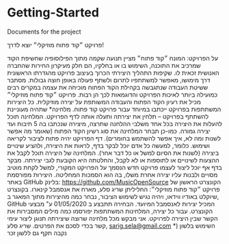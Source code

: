 # Getting-Started
Documents for the project

פרויקט ״קוד פתוח מוזיקלי״ יוצא לדרך!

על הפרויקט:
המונח ״קוד פתוח״ מציין תנועה שקמה מתוך הפילוסופיה שחשיפת הקוד שמרכיב את התוכנה, השימוש בו או בחלקיו, הם חלק מעיקרון החירות שהחברה האנושית זכאית לו.
שקיפות התהליך היצירתי הכרוך בעיצוב פרויקט מהגדרתו הראשונית דרך מימושו, מאפשר למשתתפיו לתרום ולשתף פעולה באופן חוצה גבולות. מסתבר ששיטת העבודה שנתגבשה בקהילת הקוד הפתוח מוכיחה את עצמה במקרים רבים כמועילה ביותר לאיכות הפרויקט והדוגמאות לכך הן רבות.
פרויקט ״קוד פתוח מוזיקלי״ מכיל את רעיון הקוד הפתוח והעבודה המשותפת על יצירה מוזיקלית.
כל היצירות המשתתפות בפרויקט ייכתבו במיוחד עבור פרויקט קוד פתוח.
מלחינה* שתהיה מעוניינת להשתתף בפרויקט – תלחין את יצירתה ותעלה אותה לדף הפרויקט. המלחינה תוכל להעלות את היצירה בכל אחד משלבי ההלחנה שתרצה, מיצירה שנכתבו בה 5 תיבות ועד יצירה גמורה. כמו-כן תבחר המלחינה את סוג רשיון הקוד הפתוח (שאומר מה אפשר לשנות ומה לא, איך אפשר להשתמש בחומרים).
דף הפרויקט יהיה פתוח לציבור לקריאה ושימוש. כלומר, למעשה כל אדם יוכל לבקר בדף, לראות את היצירה, ולהציע שינויים ביצירה (לשנות את הסיום למשל או כל דבר אחר).
המלחינה של היצירה תוכל לקבל את ההצעות לשינויים או לתוספות או לא לקבל, והחלטתה היא הקובעת לגבי יצירתה.
מבקר בדף אף יוכל ליצור לעצמו פרויקט חדש הנסמך על הפרויקט המקורי, למשל לקחת מוטיב מסויים ולבנות עליו יצירה אחרת משלו, בה הוא הסמכות המחליטה. 
היצירות מפורסמת באתר GitHub בלינק: https://github.com/MusicOpenSource
הקונצרט הראשון של פרויקט ״קוד פתוח מוזיקלי״: 
החליליתן שריג סלע, מארח את אנסמבל קינארו. 
בקונצרט ,שיוקלט באודיו ווידאו, ויהיה נגיש לשימוש הציבור, נבחר כמה מהיצירות מתוך המאגר ב GitHub המכיל יצירות לאנסמבל המיועד. הבחירה תתבצע ב 01/05/2020 ע" מבצעי הקונצרט. עבור כל יצירה, המלחינות המשתתפות יפורסמו כמה מילים המסבירות את הקשר שבין היצירה לפרויקט.
אני מבקש מכל מלחינה שרוצה שיצירתה תנוגן ליצור עימי קשר בכדי לסכם את הפרטים. 
שריג סלע, sarig.sela@gmail.com
*) השימוש בלשון נקבה תקף גם ללשון זכר 
